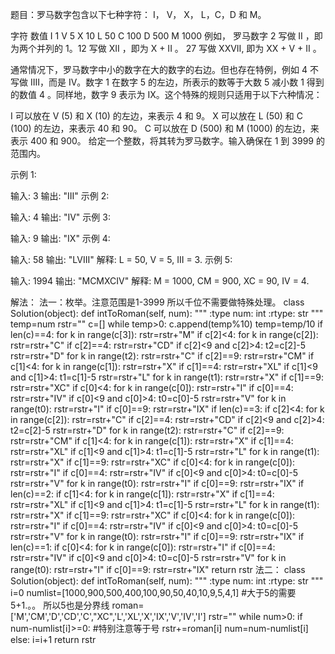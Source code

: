 题目：罗马数字包含以下七种字符： I， V， X， L，C，D 和 M。

字符          数值
I             1
V             5
X             10
L             50
C             100
D             500
M             1000
例如， 罗马数字 2 写做 II ，即为两个并列的 1。12 写做 XII ，即为 X + II 。 27 写做  XXVII, 即为 XX + V + II 。

通常情况下，罗马数字中小的数字在大的数字的右边。但也存在特例，例如 4 不写做 IIII，而是 IV。数字 1 在数字 5 的左边，所表示的数等于大数 5 减小数 1 得到的数值 4 。同样地，数字 9 表示为 IX。这个特殊的规则只适用于以下六种情况：

I 可以放在 V (5) 和 X (10) 的左边，来表示 4 和 9。
X 可以放在 L (50) 和 C (100) 的左边，来表示 40 和 90。 
C 可以放在 D (500) 和 M (1000) 的左边，来表示 400 和 900。
给定一个整数，将其转为罗马数字。输入确保在 1 到 3999 的范围内。

示例 1:

输入: 3
输出: "III"
示例 2:

输入: 4
输出: "IV"
示例 3:

输入: 9
输出: "IX"
示例 4:

输入: 58
输出: "LVIII"
解释: L = 50, V = 5, III = 3.
示例 5:

输入: 1994
输出: "MCMXCIV"
解释: M = 1000, CM = 900, XC = 90, IV = 4.

解法：
法一：枚举。注意范围是1-3999 所以千位不需要做特殊处理。
class Solution(object):
    def intToRoman(self, num):
        """
        :type num: int
        :rtype: str
        """       
        temp=num
        rstr=""
        c=[]
        while temp>0:
            c.append(temp%10)
            temp=temp/10
        if len(c)==4:
            for k in range(c[3]):
                rstr=rstr+"M"
            if c[2]<4:
                for k in range(c[2]):
                    rstr=rstr+"C"
            if c[2]==4:
                rstr=rstr+"CD"
            if c[2]<9 and c[2]>4:
                t2=c[2]-5
                rstr=rstr+"D"
                for k in range(t2):
                    rstr=rstr+"C"
            if c[2]==9:
                rstr=rstr+"CM"
            if c[1]<4:
                for k in range(c[1]):
                    rstr=rstr+"X"
            if c[1]==4:
                rstr=rstr+"XL"
            if c[1]<9 and c[1]>4:
                t1=c[1]-5
                rstr=rstr+"L"
                for k in range(t1):
                    rstr=rstr+"X"
            if c[1]==9:
                rstr=rstr+"XC"
            if c[0]<4:
                for k in range(c[0]):
                    rstr=rstr+"I"
            if c[0]==4:
                rstr=rstr+"IV"
            if c[0]<9 and c[0]>4:
                t0=c[0]-5
                rstr=rstr+"V"
                for k in range(t0):
                    rstr=rstr+"I"
            if c[0]==9:
                rstr=rstr+"IX"
        if len(c)==3:
            if c[2]<4:
                for k in range(c[2]):
                    rstr=rstr+"C"
            if c[2]==4:
                rstr=rstr+"CD"
            if c[2]<9 and c[2]>4:
                t2=c[2]-5
                rstr=rstr+"D"
                for k in range(t2):
                    rstr=rstr+"C"
            if c[2]==9:
                rstr=rstr+"CM"
            if c[1]<4:
                for k in range(c[1]):
                    rstr=rstr+"X"
            if c[1]==4:
                rstr=rstr+"XL"
            if c[1]<9 and c[1]>4:
                t1=c[1]-5
                rstr=rstr+"L"
                for k in range(t1):
                    rstr=rstr+"X"
            if c[1]==9:
                rstr=rstr+"XC"
            if c[0]<4:
                for k in range(c[0]):
                    rstr=rstr+"I"
            if c[0]==4:
                rstr=rstr+"IV"
            if c[0]<9 and c[0]>4:
                t0=c[0]-5
                rstr=rstr+"V"
                for k in range(t0):
                    rstr=rstr+"I"
            if c[0]==9:
                rstr=rstr+"IX"
        if len(c)==2:
            if c[1]<4:
                for k in range(c[1]):
                    rstr=rstr+"X"
            if c[1]==4:
                rstr=rstr+"XL"
            if c[1]<9 and c[1]>4:
                t1=c[1]-5
                rstr=rstr+"L"
                for k in range(t1):
                    rstr=rstr+"X"
            if c[1]==9:
                rstr=rstr+"XC"
            if c[0]<4:
                for k in range(c[0]):
                    rstr=rstr+"I"
            if c[0]==4:
                rstr=rstr+"IV"
            if c[0]<9 and c[0]>4:
                t0=c[0]-5
                rstr=rstr+"V"
                for k in range(t0):
                    rstr=rstr+"I"
            if c[0]==9:
                rstr=rstr+"IX"
        if len(c)==1:
            if c[0]<4:
                for k in range(c[0]):
                    rstr=rstr+"I"
            if c[0]==4:
                rstr=rstr+"IV"
            if c[0]<9 and c[0]>4:
                t0=c[0]-5
                rstr=rstr+"V"
                for k in range(t0):
                    rstr=rstr+"I"
            if c[0]==9:
                rstr=rstr+"IX"
        return rstr
法二：
class Solution(object):
    def intToRoman(self, num):
        """
        :type num: int
        :rtype: str
        """
        i=0
        numlist=[1000,900,500,400,100,90,50,40,10,9,5,4,1] #大于5的需要5+1.。。 所以5也是分界线
        roman=['M','CM','D','CD','C',"XC",'L','XL','X','IX','V','IV','I']
        rstr=""
        while num>0:
            if num-numlist[i]>=0:  #特别注意等于号
                rstr+=roman[i]
                num=num-numlist[i]
            else:
                i=i+1
        return rstr
